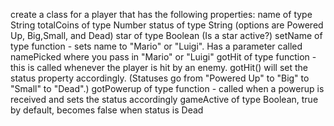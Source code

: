create a class for a player that has the following properties: 
name of type String
totalCoins of type Number
status of type String (options are Powered Up, Big,Small, and Dead)
star of type Boolean (Is a star active?)
setName of type function - sets name to "Mario" or "Luigi". Has a parameter called namePicked where you pass in "Mario" or "Luigi"
gotHit of type function - this is called whenever the player is hit by an enemy. gotHit() will set the status property accordingly. (Statuses go from "Powered Up" to "Big" to "Small" to "Dead".)
gotPowerup of type function - called when a powerup is received and sets the status accordingly
gameActive of type Boolean, true by default, becomes false when status is Dead